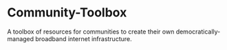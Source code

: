 # Community-Toolbox
A toolbox of resources for communities to create their own democratically-managed broadband internet infrastructure.
